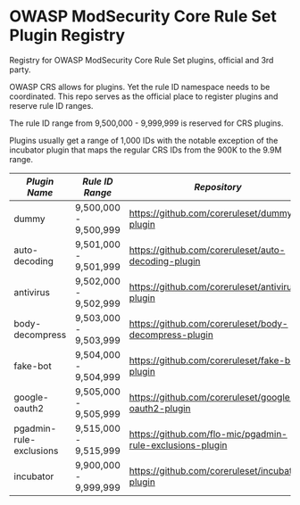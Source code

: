 # OWASP ModSecurity Core Rule Set Plugin Registry
Registry for OWASP ModSecurity Core Rule Set plugins, official and 3rd party.

OWASP CRS allows for plugins. Yet the rule ID namespace needs to be coordinated. This repo serves as the official 
place to register plugins and reserve rule ID ranges.

The rule ID range from 9,500,000 - 9,999,999 is reserved for CRS plugins.

Plugins usually get a range of 1,000 IDs with the notable exception of the incubator plugin that
maps the regular CRS IDs from the 900K to the 9.9M range.


| *Plugin Name*           | *Rule ID Range*       | *Repository*                                              | *Type*    |
|-------------------------|-----------------------|-----------------------------------------------------------|-----------|
| dummy                   | 9,500,000 - 9,500,999 | https://github.com/coreruleset/dummy-plugin               | official  |
| auto-decoding           | 9,501,000 - 9,501,999 | https://github.com/coreruleset/auto-decoding-plugin       | official  |
| antivirus               | 9,502,000 - 9,502,999 | https://github.com/coreruleset/antivirus-plugin           | official  |
| body-decompress         | 9,503,000 - 9,503,999 | https://github.com/coreruleset/body-decompress-plugin     | official  |
| fake-bot                | 9,504,000 - 9,504,999 | https://github.com/coreruleset/fake-bot-plugin            | official  |
| google-oauth2           | 9,505,000 - 9,505,999 | https://github.com/coreruleset/google-oauth2-plugin       | official  |
| pgadmin-rule-exclusions | 9,515,000 - 9,515,999 | https://github.com/flo-mic/pgadmin-rule-exclusions-plugin | 3rd party |
| incubator               | 9,900,000 - 9,999,999 | https://github.com/coreruleset/incubator-plugin           | official  |
